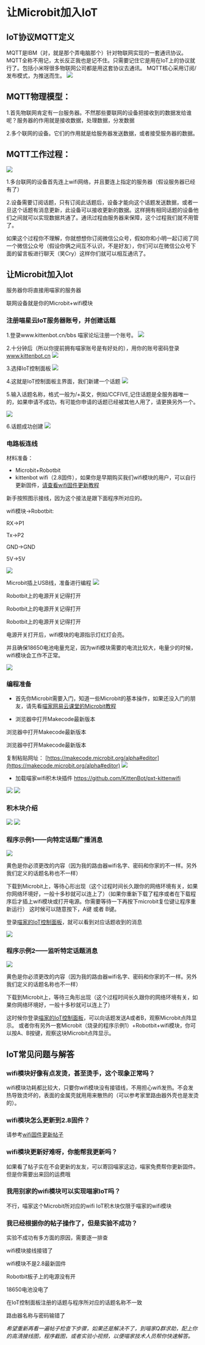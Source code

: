 # 让Microbit加入IoT

## IoT协议MQTT定义
MQTT是IBM（对，就是那个弄电脑那个）针对物联网实现的一套通讯协议。MQTT全称不用记，太长反正我也是记不住。只需要记住它是用在IoT上的协议就行了。包括小米呀很多物联网公司都是用这套协议去通讯。
MQTT核心采用订阅/发布模式，为推送而生。
![](./images/Microbit_IoT00.png)

## MQTT物理模型：

1.首先物联网肯定有一台服务器。不然那些要联网的设备把接收到的数据发给谁呢？服务器的作用就是接收数据，处理数据，分发数据

2.多个联网的设备。它们的作用就是给服务器发送数据，或者接受服务器的数据。

## MQTT工作过程：
![](./images/Microbit_IoT15.png)

1.多台联网的设备首先连上wifi网络，并且要连上指定的服务器（假设服务器已经有了）

2.设备需要订阅话题，只有订阅此话题后，设备才能向这个话题发送数据，或者一旦这个话题有消息更新，此设备可以接收更新的数据。这样拥有相同话题的设备他们之间就可以实现数据共通了。通讯过程由服务器来保障，这个过程我们就不用管了。

如果这个过程你不理解，你就想想你订阅微信公众号，假如你和小明一起订阅了同一个微信公众号（假设你俩之间互不认识，不是好友），你们可以在微信公众号下面的留言板进行聊天（笑Cry）这样你们就可以相互通讯了。

## 让Microbit加入Iot

服务器你将直接用喵家的服务器

联网设备就是你的Microbit+wifi模块

### 注册喵星云IoT服务器账号，并创建话题

1.登录www.kittenbot.cn/bbs 喵家论坛注册一个账号。
![](./images/Microbit_IoT01.png)

2.十分钟后（所以你提前拥有喵家账号是有好处的），用你的账号密码登录
www.kittenbot.cn
![](./images/Microbit_IoT02.png)

3.选择IoT控制面板
![](./images/Microbit_IoT03.png)

4.这就是IoT控制面板主界面，我们新建一个话题
![](./images/Microbit_IoT04.png)

5.输入话题名称，格式一般为/+英文，例如/CCFIVE,记住话题是全服务器唯一的，如果申请不成功，有可能你申请的话题已经被其他人用了，请更换另外一个。

![](./images/Microbit_IoT05.png)

6.话题成功创建
![](./images/Microbit_IoT06.png)

### 电路板连线

材料准备：

- Microbit+Robotbit
- kittenbot wifi（2.8固件），如果你是早期购买我们wifi模块的用户，可以自行更新固件，[请查看wifi固件更新教程](http://learn.kittenbot.cn/zh_CN/latest/electronics/wifi.html)

新手按照图示接线，因为这个接法是跟下面程序所对应的。

wifi模块->Robotbit:

RX->P1

Tx->P2

GND->GND

5V->5V


![](./images/Microbit01.png)

Microbit插上USB线，准备进行编程
![](./images/Microbit02.png)

Robotbit上的电源开关记得打开

Robotbit上的电源开关记得打开

Robotbit上的电源开关记得打开

电源开关打开后，wifi模块的电源指示灯红灯会亮。

并且确保18650电池电量充足，因为wifi模块需要的电流比较大，电量少的时候，wifi模块会工作不正常。

![](./images/Microbit03.png)

### 编程准备


- 首先你Microbit需要入门，知道一些Microbit的基本操作，如果还没入门的朋友，请先看[喵家网易云课堂的Microbit教程](https://study.163.com/course/courseMain.htm?courseId=1005485001&share=2&shareId=400000000501010)



- 浏览器中打开Makecode最新版本

浏览器中打开Makecode最新版本

浏览器中打开Makecode最新版本

复制粘贴网址：
[https://makecode.microbit.org/alpha#editor](https://makecode.microbit.org/alpha#editor)
![](./images/Microbit_IoT07.png)




- 加载喵家wifi积木块插件
https://github.com/KittenBot/pxt-kittenwifi


![](./images/Microbit_IoT08.png)
![](./images/Microbit_IoT09.png)

### 积木块介绍

![](./images/Microbit_IoT10.png)
![](./images/Microbit_IoT11.png)

### 程序示例1——向特定话题广播消息
![](./images/Microbit_IoT13.png)

黄色是你必须更改的内容（因为我的路由器wifi名字、密码和你家的不一样。另外我们定义的话题名称也不一样）

下载到Microbit上，等待心形出现（这个过程时间长久跟你的网络环境有关，如果你网络环境好，一般十多秒就可以连上了）（如果你重新下载了程序或者在下载程序后才插上wifi模块或打开电源。你需要等待一下再按下microbit复位键让程序重新运行）
这时候可以随意按下，A键 或者 B键。

登录[喵家的IoT控制面板](http://www.kittenbot.cn/vvv/#/dashboard)，就可以看到对应话题收到的消息

![](./images/Microbit_IoT12.png)

### 程序示例2——监听特定话题消息
![](./images/Microbit_IoT14.png)

黄色是你必须更改的内容（因为我的路由器wifi名字、密码和你家的不一样。另外我们定义的话题名称也不一样）

下载到Microbit上，等待三角形出现（这个过程时间长久跟你的网络环境有关，如果你网络环境好，一般十多秒就可以连上了）

这时候你登录[喵家的IoT控制面板](http://www.kittenbot.cn/vvv/#/dashboard)，可以向话题发送A或者B，观察Microbit点阵显示。
或者你有另外一套Microbit（烧录的程序示例1）+Robotbit+wifi模块，你可以按A、B按键，观察这块Microbit点阵显示。

## IoT常见问题与解答

### wifi模块好像有点发烫，甚至烫手，这个现象正常吗？

wifi模块功耗都比较大，只要你wifi模块没有接错线，不用担心wifi发热。不会发热导致烫坏的，表面的金属壳就用用来散热的（可以参考家里路由器外壳也是发烫的）。

### wifi模块怎么更新到2.8固件？

请参考[wifi固件更新帖子](http://learn.kittenbot.cn/zh_CN/latest/electronics/wifi.html)

### wifi模块更新好难呀，你能帮我更新吗？

如果看了帖子实在不会更新的友友，可以寄回喵家这边，喵家免费帮你更新固件。但是你需要出来回的运费哦

### 我用别家的wifi模块可以实现喵家IoT吗？

不行，喵家这个Microbit所对应的wifi IoT积木块仅限于喵家的wifi模块

### 我已经根据你的帖子操作了，但是实验不成功？

实验不成功有多方面的原因，需要逐一排查

wifi模块接线接错了

wifi模块不是2.8最新固件

Robotbit板子上的电源没有开

18650电池没电了

在IoT控制面板注册的话题与程序所对应的话题名称不一致

路由器名称与密码输错了

_希望重新再看一遍帖子检查下步骤，如果还是解决不了，到喵家Q群求助，配上你的高清接线图，程序截图，或者实验小视频，以便喵家技术人员帮你快速解答。_



